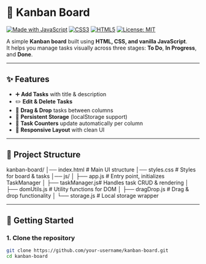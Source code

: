 # 📝 Kanban Board

[![Made with JavaScript](https://img.shields.io/badge/Made%20with-JavaScript-yellow.svg)](https://developer.mozilla.org/en-US/docs/Web/JavaScript)
[![CSS3](https://img.shields.io/badge/Style-CSS3-blue.svg)](https://developer.mozilla.org/en-US/docs/Web/CSS)
[![HTML5](https://img.shields.io/badge/Markup-HTML5-orange.svg)](https://developer.mozilla.org/en-US/docs/Web/HTML)
[![License: MIT](https://img.shields.io/badge/License-MIT-green.svg)](LICENSE)

A simple **Kanban board** built using **HTML, CSS, and vanilla JavaScript**.  
It helps you manage tasks visually across three stages: **To Do**, **In Progress**, and **Done**.  

---

## ✨ Features
- ➕ **Add Tasks** with title & description  
- ✏️ **Edit & Delete Tasks**  
- 🎯 **Drag & Drop** tasks between columns  
- 💾 **Persistent Storage** (localStorage support)  
- 🔢 **Task Counters** update automatically per column  
- 📱 **Responsive Layout** with clean UI  

---

## 📂 Project Structure
kanban-board/
│── index.html # Main UI structure
│── styles.css # Styles for board & tasks
│── js/
│ ├── app.js # Entry point, initializes TaskManager
│ ├── taskManager.js# Handles task CRUD & rendering
│ ├── domUtils.js # Utility functions for DOM
│ ├── dragDrop.js # Drag & drop functionality
│ └── storage.js # Local storage wrapper

---

## 🚀 Getting Started

### 1. Clone the repository
```bash
git clone https://github.com/your-username/kanban-board.git
cd kanban-board
